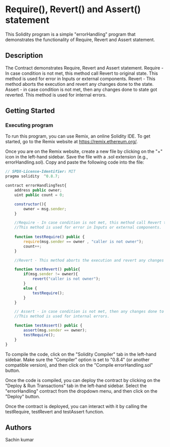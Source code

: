 # Require(), Revert() and Assert() statement 

This Solidity program is a simple "errorHandling" program that demonstrates the functionality of Require, Revert and Assert statement.

## Description

The Contract demonstrates Require, Revert and Assert statement. 
Require - In case condition is not met, this method call Revert to original state. This method is used for error in Inputs or external components.
Revert - This method aborts the execution and revert any changes done to the state.
Assert - in case condition is not met, then any changes done to state got reverted. This method is used for internal errors.

## Getting Started
### Executing program
To run this program, you can use Remix, an online Solidity IDE. To get started, go to the Remix website at https://remix.ethereum.org/.

Once you are on the Remix website, create a new file by clicking on the "+" icon in the left-hand sidebar. Save the file with a .sol extension (e.g., errorHandling.sol). Copy and paste the following code into the file:

```javascript
// SPDX-License-Identifier: MIT
pragma solidity  ^0.8.7;

contract errorHandlingTest{
    address public owner;
    uint public count = 0;

    constructor(){
        owner = msg.sender;
    }

    //Require - In case condition is not met, this method call Revert to original state.
    //This method is used for error in Inputs or external components.
    
    function testRequire() public {
        require(msg.sender == owner , "caller is not owner");
        count++;
    }

    //Revert - This method aborts the execution and revert any changes done to the state.

    function testRevert() public{
        if(msg.sender != owner){
            revert("caller is not owner");
        }
        else {
            testRequire();
        }
    }

    // Assert - in case condition is not met, then any changes done to state got reverted.
    //This method is used for internal errors.

    function testAssert() public {
        assert(msg.sender == owner);
        testRequire();
    }
}


```

To compile the code, click on the "Solidity Compiler" tab in the left-hand sidebar. Make sure the "Compiler" option is set to "0.8.4" (or another compatible version), and then click on the "Compile errorHandling.sol" button.

Once the code is compiled, you can deploy the contract by clicking on the "Deploy & Run Transactions" tab in the left-hand sidebar. Select the "errorHandling" contract from the dropdown menu, and then click on the "Deploy" button.

Once the contract is deployed, you can interact with it by calling the testRequire, testRevert and testAssert function. 


## Authors
Sachin kumar

